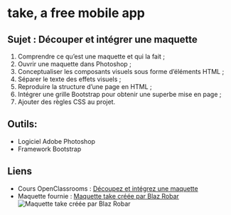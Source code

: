 # take, a free mobile app

## Sujet : Découper et intégrer une maquette
1. Comprendre ce qu’est une maquette et qui la fait ;
2. Ouvrir une maquette dans Photoshop ;
3. Conceptualiser les composants visuels sous forme d’éléments HTML ;
4. Séparer le texte des effets visuels ;
5. Reproduire la structure d’une page en HTML ;
6. Intégrer une grille Bootstrap pour obtenir une superbe mise en page ;
7. Ajouter des règles CSS au projet.
## Outils: 
* Logiciel Adobe Photoshop
* Framework Bootstrap
## Liens
* Cours OpenClassrooms : [Découpez et intégrez une maquette](https://openclassrooms.com/fr/courses/3504431-decoupez-et-integrez-une-maquette)
* Maquette fournie : [Maquette take créée par Blaz Robar](https://blazrobar.com/free-psd-website-templates/take-a-free-mobile-app-landing-page-psd-template/) 
  ![Maquette take créée par Blaz Robar](https://blazrobar.com/free-psd-website-templates/take-a-free-mobile-app-landing-page-psd-template/)   
